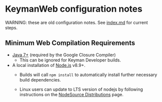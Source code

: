 # KeymanWeb configuration notes

WARNING: these are old configuration notes. See [index.md](../index.md) for current steps.

## Minimum Web Compilation Requirements

* [Java 7+](https://adoptopenjdk.net/releases.html) (required by the Google Closure Compiler)
    * This can be ignored for Keyman Developer builds.
* A local installation of [Node.js](https://nodejs.org/) v8.9+.
	* Builds will call `npm install` to automatically install further necessary build dependencies.

	* Linux users can update to LTS version of nodejs by following instructions on the [NodeSource Distributions](https://github.com/nodesource/distributions#table-of-contents) page.
